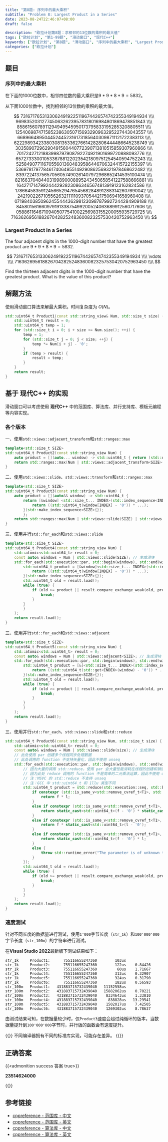 ```yaml
---
title: "第8题: 序列中的最大乘积"
subtitle: "Problem 8: Largest Product in a Series"
date: 2023-08-24T22:46:07+08:00
draft: false

description: "欧拉计划第8题：求相邻的13位数的乘积的最大值"
tags: ["欧拉计划", "第1-99题", "滑动窗口", "现代C++"]
keywords: ["欧拉计划", "第8题", "滑动窗口", "序列中的最大乘积", "Largest Product in a Series", "现代C++", "Modern C++"]
categories: ["欧拉计划"]
---
```

## 题目

### 序列中的最大乘积

在下面的$1000$位数中，相邻四位数的最大乘积是$9\ast9\ast8\ast9=5832$。

从下面$1000$位数中，找到相邻的$13$位数的乘积的最大值。

$$
73167176531330624919225119674426574742355349194934 \\\\
96983520312774506326239578318016984801869478851843 \\\\
85861560789112949495459501737958331952853208805511 \\\\
12540698747158523863050715693290963295227443043557 \\\\
66896648950445244523161731856403098711121722383113 \\\\
62229893423380308135336276614282806444486645238749 \\\\
30358907296290491560440772390713810515859307960866 \\\\
70172427121883998797908792274921901699720888093776 \\\\
65727333001053367881220235421809751254540594752243 \\\\
52584907711670556013604839586446706324415722155397 \\\\
53697817977846174064955149290862569321978468622482 \\\\
83972241375657056057490261407972968652414535100474 \\\\
82166370484403199890008895243450658541227588666881 \\\\
16427171479924442928230863465674813919123162824586 \\\\
17866458359124566529476545682848912883142607690042 \\\\
24219022671055626321111109370544217506941658960408 \\\\
07198403850962455444362981230987879927244284909188 \\\\
84580156166097919133875499200524063689912560717606 \\\\
05886116467109405077541002256983155200055935729725 \\\\
71636269561882670428252483600823257530420752963450 \\\\
$$


### Largest Product in a Series

The four adjacent digits in the $1000$-digit number that have the greatest product are $9\ast9\ast8\ast9=5832$.

$$
73167176531330624919225119674426574742355349194934 \\\\
\vdots \\\\
71636269561882670428252483600823257530420752963450 \\\\
$$

Find the thirteen adjacent digits in the $1000$-digit number that have the greatest product. What is the value of this product?

## 解题方法

使用滑动窗口算法来解最大乘积。时间复杂度为 $O(N)$。

```cpp
std::uint64_t Product1(const std::string_view& Num, std::size_t size) {
    std::uint64_t result = 0;
    std::uint64_t temp = 1;
    for (std::size_t i = 0; i + size <= Num.size(); ++i) {
        temp = 1;
        for (std::size_t j = 0; j < size; ++j) {
            temp *= Num[i + j] - '0';
        }
        if (temp > result) {
            result = temp;
        }
    }
    return result;
}
```

## 基于 **现代C++** 的实现

滑动窗口可以考虑使用 **现代C++** 中的范围库、算法库、并行支持库、模板元编程等内容实现。

### 各个版本

一、使用`std::views::adjacent_transform`和`std::ranges::max`

```cpp
template<std::size_t SIZE>
std::uint64_t Product2(const std::string_view Num) {
    auto product = [](auto... window) -> std::uint64_t { return (std::uint64_t(window - '0') * ...); };
    return std::ranges::max(Num | std::views::adjacent_transform<SIZE>(product));
}
```

二、使用`std::views::slide`、`std::views::transform`和`std::ranges::max`

```cpp
template<std::size_t SIZE>
std::uint64_t Product3(const std::string_view Num) {
    auto product = [](auto&& window) -> std::uint64_t {
        return [&window] <std::size_t... INDEX>(std::index_sequence<INDEX...>) -> std::uint64_t {
            return ((std::uint64_t(window[INDEX] - '0')) * ...);
        }(std::make_index_sequence<SIZE>{});
        };
    return std::ranges::max(Num | std::views::slide(SIZE) | std::views::transform(product));
}
```

三、使用并行`std::for_each`和`std::views::slide`

```cpp
template<std::size_t SIZE>
std::uint64_t Product4(const std::string_view Num) {
    std::atomic<std::uint64_t> result = 0;
    const auto& windows = Num | std::views::slide(SIZE); // 生成滑块
    std::for_each(std::execution::par, std::begin(windows), std::end(windows), [&result](auto&& window) {
        std::uint64_t product = [&window]<std::size_t... INDEX>(std::index_sequence<INDEX...>) -> std::uint64_t {
            return ((std::uint64_t(window[INDEX] - '0')) * ...);
        }(std::make_index_sequence<SIZE>{});
        std::uint64_t old = result.load();
        while (true) {
            if (old >= product || result.compare_exchange_weak(old, product)) {
                break;
            }
        }
        }
    );
    return result.load();
}
```

三、使用并行`std::for_each`和`std::views::adjacent`

```cpp
template<std::size_t SIZE>
std::uint64_t Product5(const std::string_view Num) {
    std::atomic<std::uint64_t> result = 0;
    const auto& windows = Num | std::views::adjacent<SIZE>; // 生成滑块
    std::for_each(std::execution::par, std::begin(windows), std::end(windows), [&result](auto&& window) {
        std::uint64_t product = [&]<std::size_t... INDEX>(std::index_sequence<INDEX...>) -> std::uint64_t {
            return ((std::uint64_t(std::get<INDEX>(window) - '0')) * ...);
        }(std::make_index_sequence<SIZE>{});
        std::uint64_t old = result.load();
        while (true) {
            if (old >= product || result.compare_exchange_weak(old, product)) {
                break;
            }
        }
        }
    );
    return result.load();
}
```

三、使用并行`std::for_each`、`std::views::slide`和`std::reduce`

```cpp
std::uint64_t Product6(const std::string_view Num, std::size_t size) {
    std::atomic<std::uint64_t> result = 0;
    const auto& windows = Num | std::views::slide(size); // 生成滑块
    // 此处使用 par 创建多个线程同步处理数据
    // 此处调用的 function 不支持矢量化，因此不使用 unseq
    std::for_each(std::execution::par, std::begin(windows), std::end(windows), [&result](std::ranges::viewable_range auto&& window) {
        // 因为大量的调用 std::reduce，使用 par 会大量性能消耗在线程的创建和销毁上
        // 因为此处 reduce 调用的 function 不是简单的二元乘法运算，因此不使用 unseq
        // 注：MSVC 的 std::reduce 不支持 unseq
        // 注：GCC 中 std::uint64_t 和 1llu 类型不同
        std::uint64_t product = std::reduce(std::execution::seq, std::begin(window), std::end(window), std::uint64_t(1llu), []<class T1, class T2>(T1 f, T2 l) -> std::uint64_t {
            if constexpr (std::is_same_v<std::remove_cvref_t<T1>, std::uint64_t> && std::is_same_v<std::remove_cvref_t<T2>, std::uint64_t>) {
                return f * l;
            }
            else if constexpr (std::is_same_v<std::remove_cvref_t<T1>, char> && std::is_same_v<std::remove_cvref_t<T2>, char>) {
                return static_cast<std::uint64_t>(f - '0') * static_cast<std::uint64_t>(l - '0');
            }
            else if constexpr (std::is_same_v<std::remove_cvref_t<T1>, std::uint64_t> && std::is_same_v<std::remove_cvref_t<T2>, char>) {
                return f * static_cast<std::uint64_t>(l - '0');
            }
            else if constexpr (std::is_same_v<std::remove_cvref_t<T1>, char> && std::is_same_v<std::remove_cvref_t<T2>, std::uint64_t>) {
                return static_cast<std::uint64_t>(f - '0') * l;
            }
            else {
                throw std::runtime_error("The parameter is of unknown type.");
            }
        });
        std::uint64_t old = result.load();
        while (true) {
            if (old >= product || result.compare_exchange_weak(old, product)) {
                break;
            }
        }
        }
    );
    return result.load();
}
```

### 速度测试

针对不同长度的数据量进行测试，使用`1'000`字节长度（`str_1k`）和`100'000'000`字节长度（`str_100m`）的字符串进行测试。

在**Visual Studio 2022**最新版下测试结果如下：

```text
str_1k     Product1:      755116655247360        103us
str_1k     Product2:      755116655247360        122us    0.84426
str_1k     Product3:      755116655247360         60us    1.71667
str_1k     Product4:      755116655247360        313us    0.32907
str_1k     Product5:      755116655247360        324us    0.31790
str_1k     Product6:      755116655247360        182us    0.56593
str_100m   Product1:   431883715732439040   11152558us
str_100m   Product2:   431883715732439040   15882062us    0.70221
str_100m   Product3:   431883715732439040    8334643us    1.33810
str_100m   Product4:   431883715732439040     838828us   13.29541
str_100m   Product5:   431883715732439040    1502017us    7.42505
str_100m   Product6:   431883715732439040    1269302us    8.78637
```

由测试结果可知，在数据量较少时，仅`Product3`速度会超过纯循环的版本，当数据量提升到`100'000'000`字节时，并行版的函数会有速度提升。

{{<admonition>}}
不同编译器拥有不同的标准库实现，可能存在差异。
{{</admonition>}}

<div class="hide">

## 正确答案

{{<admonition success 答案 true>}}

**23514624000**

{{</admonition >}}

</div>

## 参考链接

- [cppreference - 范围库 - 中文](https://zh.cppreference.com/w/cpp/ranges)
- [cppreference - 范围库 - 英文](http://en.cppreference.com/w/cpp/ranges)
- [cppreference - 算法库 - 中文](https://zh.cppreference.com/w/cpp/algorithm)
- [cppreference - 算法库 - 英文](https://en.cppreference.com/w/cpp/algorithm)

